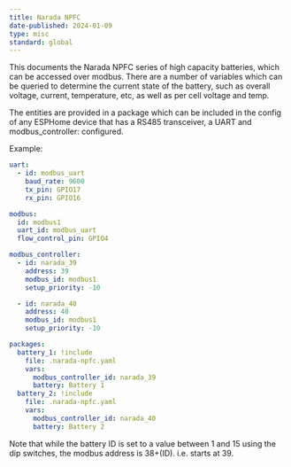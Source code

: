 ```yaml
---
title: Narada NPFC
date-published: 2024-01-09
type: misc
standard: global
---
```


This documents the Narada NPFC series of high capacity batteries, which
can be accessed over modbus. There are a number of variables which can
be queried to determine the current state of the battery, such as overall
voltage, current, temperature, etc, as well as per cell voltage and temp.

The entities are provided in a package which can be included in the config
of any ESPHome device that has a RS485 transceiver, a UART and
modbus_controller: configured.

Example:

```yaml
uart:
  - id: modbus_uart
    baud_rate: 9600
    tx_pin: GPIO17
    rx_pin: GPIO16

modbus:
  id: modbus1
  uart_id: modbus_uart
  flow_control_pin: GPIO4

modbus_controller:
  - id: narada_39
    address: 39
    modbus_id: modbus1
    setup_priority: -10

  - id: narada_40
    address: 40
    modbus_id: modbus1
    setup_priority: -10

packages:
  battery_1: !include
    file: .narada-npfc.yaml
    vars:
      modbus_controller_id: narada_39
      battery: Battery 1
  battery_2: !include
    file: .narada-npfc.yaml
    vars:
      modbus_controller_id: narada_40
      battery: Battery 2
```

Note that while the battery ID is set to a value between 1 and 15 using
the dip switches, the modbus address is 38+(ID). i.e. starts at 39.

